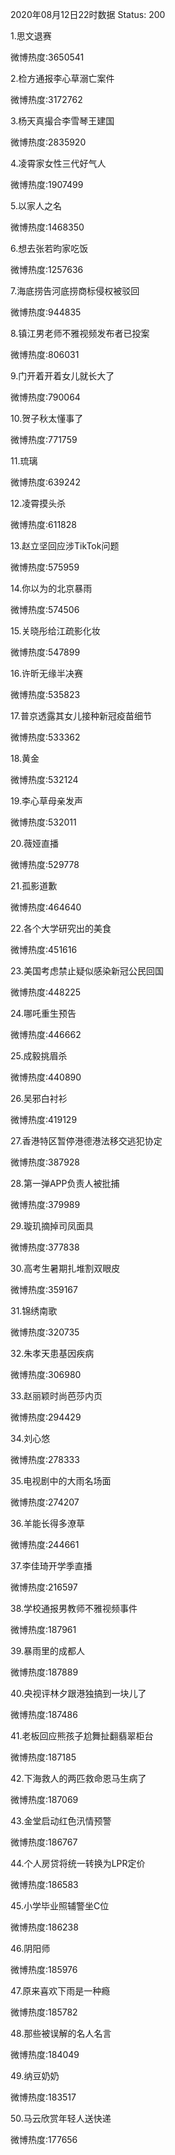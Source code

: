 2020年08月12日22时数据
Status: 200

1.思文退赛

微博热度:3650541

2.检方通报李心草溺亡案件

微博热度:3172762

3.杨天真撮合李雪琴王建国

微博热度:2835920

4.凌霄家女性三代好气人

微博热度:1907499

5.以家人之名

微博热度:1468350

6.想去张若昀家吃饭

微博热度:1257636

7.海底捞告河底捞商标侵权被驳回

微博热度:944835

8.镇江男老师不雅视频发布者已投案

微博热度:806031

9.门开着开着女儿就长大了

微博热度:790064

10.贺子秋太懂事了

微博热度:771759

11.琉璃

微博热度:639242

12.凌霄摸头杀

微博热度:611828

13.赵立坚回应涉TikTok问题

微博热度:575959

14.你以为的北京暴雨

微博热度:574506

15.关晓彤给江疏影化妆

微博热度:547899

16.许昕无缘半决赛

微博热度:535823

17.普京透露其女儿接种新冠疫苗细节

微博热度:533362

18.黄金

微博热度:532124

19.李心草母亲发声

微博热度:532011

20.薇娅直播

微博热度:529778

21.孤影道歉

微博热度:464640

22.各个大学研究出的美食

微博热度:451616

23.美国考虑禁止疑似感染新冠公民回国

微博热度:448225

24.哪吒重生预告

微博热度:446662

25.成毅挑眉杀

微博热度:440890

26.吴邪白衬衫

微博热度:419129

27.香港特区暂停港德港法移交逃犯协定

微博热度:387928

28.第一弹APP负责人被批捕

微博热度:379989

29.璇玑摘掉司凤面具

微博热度:377838

30.高考生暑期扎堆割双眼皮

微博热度:359167

31.锦绣南歌

微博热度:320735

32.朱孝天患基因疾病

微博热度:306980

33.赵丽颖时尚芭莎内页

微博热度:294429

34.刘心悠

微博热度:278333

35.电视剧中的大雨名场面

微博热度:274207

36.羊能长得多潦草

微博热度:244661

37.李佳琦开学季直播

微博热度:216597

38.学校通报男教师不雅视频事件

微博热度:187961

39.暴雨里的成都人

微博热度:187889

40.央视评林夕跟港独搞到一块儿了

微博热度:187486

41.老板回应熊孩子尬舞扯翻翡翠柜台

微博热度:187185

42.下海救人的两匹救命恩马生病了

微博热度:187069

43.金堂启动红色汛情预警

微博热度:186767

44.个人房贷将统一转换为LPR定价

微博热度:186583

45.小学毕业照辅警坐C位

微博热度:186238

46.阴阳师

微博热度:185976

47.原来喜欢下雨是一种瘾

微博热度:185782

48.那些被误解的名人名言

微博热度:184049

49.纳豆奶奶

微博热度:183517

50.马云欣赏年轻人送快递

微博热度:177656

